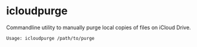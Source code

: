 # icloudpurge
Commandline utility to manually purge local copies of files on iCloud Drive.

```Usage: icloudpurge /path/to/purge```